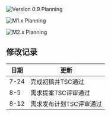 ![Version 0.9 Planning](https://images.gitee.com/uploads/images/2020/0813/114331_bd6f522c_7520247.png "0.9 Planning.PNG")

![M1.x Planning](https://images.gitee.com/uploads/images/2020/0813/114346_25ae5829_7520247.png "M1.X Planning.PNG")

![M2.x Planning](https://images.gitee.com/uploads/images/2020/0813/114355_38930f1b_7520247.png "M2.X Planning.PNG")

## 修改记录
| **日期** | **更新** |
|----------|-----------------------|
|  7-24 | 完成初稿并TSC通过 |
|  8-5  | 需求提案TSC评审通过 |
|  8-12 | 需求发布计划TSC评审通过 |